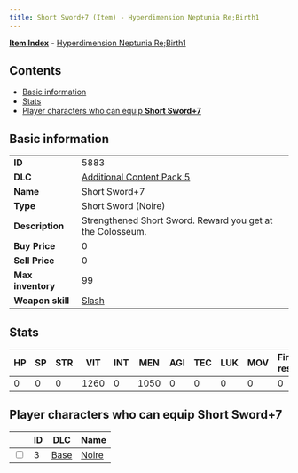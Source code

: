 ```yaml
---
title: Short Sword+7 (Item) - Hyperdimension Neptunia Re;Birth1
---
```


[**Item Index**](/neptunia/rb1/item/index.html) - [Hyperdimension Neptunia Re;Birth1](/neptunia/rb1)

## Contents

- [Basic information](#basic-information)
- [Stats](#stats)
- [Player characters who can equip **Short Sword+7**](#player-characters-who-can-equip-short-sword-7)

## Basic information

|   |   |
| -- | -- |
| **ID** | 5883 |
| **DLC** | [Additional Content Pack 5](/neptunia/rb1/dlc/14-pack5.html) |
| **Name** | Short Sword+7 |
| **Type** | Short Sword (Noire) |
| **Description** | Strengthened Short Sword. Reward you get at the Colosseum. |
| **Buy Price** | 0 |
| **Sell Price** | 0 |
| **Max inventory** | 99 |
| **Weapon skill** | [Slash](/neptunia/rb1/skill/1-402-slash.html) |


## Stats

| HP | SP | STR | VIT | INT | MEN | AGI | TEC | LUK | MOV | Fire res. | Ice res. | Wind res. | Lightning res. |
| -- | -- | --- | --- | --- | --- | --- | --- | --- | --- | --------- | -------- | --------- | -------------- |
| 0 | 0 | 0 | 1260 | 0 | 1050 | 0 | 0 | 0 | 0 | 0 | 0 | 0 | 0 |


## Player characters who can equip **Short Sword+7**

|    | ID | DLC | Name |
| -- | -- | --- | ---- |
| <input type="checkbox" id="rb1-player-1-3" class="trackbox" /> | 3 | [Base](/neptunia/rb1/dlc/1-base.html) | [Noire](/neptunia/rb1/player/1-3-noire.html) |
